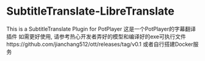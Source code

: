 # SubtitleTranslate-LibreTranslate
This is a SubtitleTranslate Plugin for PotPlayer
这是一个PotPlayer的字幕翻译插件
如需更好使用, 请参考热心开发者弄好的模型和编译好的exe可执行文件https://github.com/jianchang512/ott/releases/tag/v0.1 或者自行搭建Docker服务
